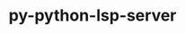 ---
title: "py-python-lsp-server"
layout: cache
categories: [package, develop]
meta: {"compilers": ["gcc@10.2.1", "gcc@7.5.0", "none"], "num_specs": 37, "num_specs_by_stack": {"developer-tools": 4, "developer-tools-aarch64-linux-gnu": 11, "developer-tools-darwin": 9, "developer-tools-manylinux2014": 2, "developer-tools-x86_64_v3-linux-gnu": 11, "root": 37}, "oss": ["centos7", "rhel8", "sequoia", "ubuntu18.04"], "platforms": ["darwin", "linux"], "stacks": ["developer-tools", "developer-tools-aarch64-linux-gnu", "developer-tools-darwin", "developer-tools-manylinux2014", "developer-tools-x86_64_v3-linux-gnu", "root"], "targets": ["aarch64", "x86_64_v3"], "versions": ["1.10.0", "1.11.0"]}
spec_details: [{"compiler": "none", "hash": "2d2hhux6lx44nbj2wlfx2ii6wehwmyxi", "os": "rhel8", "platform": "linux", "size": "-", "stacks": ["developer-tools-aarch64-linux-gnu", "root"], "target": "aarch64", "variants": ["build_system=python_pip"], "versions": ["1.11.0"]}, {"compiler": "none", "hash": "3c663isbacdusxua545lz3nirgbqiuog", "os": "rhel8", "platform": "linux", "size": "-", "stacks": ["developer-tools-aarch64-linux-gnu", "root"], "target": "aarch64", "variants": ["build_system=python_pip"], "versions": ["1.11.0"]}, {"compiler": "none", "hash": "3ww32hwp52djolnfxndnh76adbz3itya", "os": "centos7", "platform": "linux", "size": "-", "stacks": ["developer-tools-x86_64_v3-linux-gnu", "root"], "target": "x86_64_v3", "variants": ["build_system=python_pip"], "versions": ["1.11.0"]}, {"compiler": "none", "hash": "4yyklazhsn2d3vtgq63wktl4qmxdx65f", "os": "rhel8", "platform": "linux", "size": "-", "stacks": ["developer-tools-aarch64-linux-gnu", "root"], "target": "aarch64", "variants": ["build_system=python_pip"], "versions": ["1.11.0"]}, {"compiler": "none", "hash": "4zqm4ep6ssxh6gzizlrceerjf2nirut3", "os": "centos7", "platform": "linux", "size": "-", "stacks": ["developer-tools-x86_64_v3-linux-gnu", "root"], "target": "x86_64_v3", "variants": ["build_system=python_pip"], "versions": ["1.11.0"]}, {"compiler": "none", "hash": "55ayqnn3hjolkxeqykr6lmj56pfo57ta", "os": "sequoia", "platform": "darwin", "size": "-", "stacks": ["developer-tools-darwin", "root"], "target": "aarch64", "variants": ["build_system=python_pip"], "versions": ["1.11.0"]}, {"compiler": "gcc@7.5.0", "hash": "6ose57dnafzolps5leg4ctzgp66ry3yg", "os": "ubuntu18.04", "platform": "linux", "size": "-", "stacks": ["developer-tools", "root"], "target": "x86_64_v3", "variants": ["build_system=python_pip"], "versions": ["1.10.0"]}, {"compiler": "none", "hash": "6rxww2cfeo6z4hjgwo32z6x2ooypx7q7", "os": "sequoia", "platform": "darwin", "size": "-", "stacks": ["developer-tools-darwin", "root"], "target": "aarch64", "variants": ["build_system=python_pip"], "versions": ["1.11.0"]}, {"compiler": "none", "hash": "6uzlhxezeyiln7kqzlblyn4gpqrlv2bc", "os": "centos7", "platform": "linux", "size": "-", "stacks": ["developer-tools-x86_64_v3-linux-gnu", "root"], "target": "x86_64_v3", "variants": ["build_system=python_pip"], "versions": ["1.11.0"]}, {"compiler": "gcc@10.2.1", "hash": "7zgapnohmdqr7tqnbcpb7k2luc35gqpn", "os": "centos7", "platform": "linux", "size": "-", "stacks": ["developer-tools-manylinux2014", "root"], "target": "x86_64_v3", "variants": ["build_system=python_pip"], "versions": ["1.10.0"]}, {"compiler": "gcc@10.2.1", "hash": "alof6ixfli4dllppoibiji25bkk7tlu5", "os": "centos7", "platform": "linux", "size": "-", "stacks": ["developer-tools-manylinux2014", "root"], "target": "x86_64_v3", "variants": ["build_system=python_pip"], "versions": ["1.10.0"]}, {"compiler": "none", "hash": "azt7u2ludpn6dbevg7sdgmgj5wo7k7r5", "os": "centos7", "platform": "linux", "size": "-", "stacks": ["developer-tools-x86_64_v3-linux-gnu", "root"], "target": "x86_64_v3", "variants": ["build_system=python_pip"], "versions": ["1.11.0"]}, {"compiler": "none", "hash": "cnms3jkni2igqr7u6wxbdooknu6tafh5", "os": "sequoia", "platform": "darwin", "size": "-", "stacks": ["developer-tools-darwin", "root"], "target": "aarch64", "variants": ["build_system=python_pip"], "versions": ["1.11.0"]}, {"compiler": "none", "hash": "d2xnkendcdcxn4mozhr7qjd7qmwtgcy6", "os": "centos7", "platform": "linux", "size": "-", "stacks": ["developer-tools-x86_64_v3-linux-gnu", "root"], "target": "x86_64_v3", "variants": ["build_system=python_pip"], "versions": ["1.11.0"]}, {"compiler": "none", "hash": "djkpw4plxufucbbik6fyyskdl7kovaek", "os": "centos7", "platform": "linux", "size": "-", "stacks": ["developer-tools-x86_64_v3-linux-gnu", "root"], "target": "x86_64_v3", "variants": ["build_system=python_pip"], "versions": ["1.11.0"]}, {"compiler": "none", "hash": "djxkr7irhc7tgjxzeahk5jswaxvyf3m2", "os": "sequoia", "platform": "darwin", "size": "-", "stacks": ["developer-tools-darwin", "root"], "target": "aarch64", "variants": ["build_system=python_pip"], "versions": ["1.11.0"]}, {"compiler": "none", "hash": "fzb2m7ca62n4hd22wztzu7l6m36efltu", "os": "centos7", "platform": "linux", "size": "-", "stacks": ["developer-tools-x86_64_v3-linux-gnu", "root"], "target": "x86_64_v3", "variants": ["build_system=python_pip"], "versions": ["1.11.0"]}, {"compiler": "gcc@7.5.0", "hash": "hja7zymbmtfkxzqwfcbdllg3hztpodlc", "os": "ubuntu18.04", "platform": "linux", "size": "-", "stacks": ["developer-tools", "root"], "target": "x86_64_v3", "variants": ["build_system=python_pip"], "versions": ["1.10.0"]}, {"compiler": "none", "hash": "hv5w7xpu3wu235e347vkpnqvuosuymnn", "os": "rhel8", "platform": "linux", "size": "-", "stacks": ["developer-tools-aarch64-linux-gnu", "root"], "target": "aarch64", "variants": ["build_system=python_pip"], "versions": ["1.11.0"]}, {"compiler": "none", "hash": "i3lynl7d47ifxw7teg2dtqzefiljodod", "os": "rhel8", "platform": "linux", "size": "-", "stacks": ["developer-tools-aarch64-linux-gnu", "root"], "target": "aarch64", "variants": ["build_system=python_pip"], "versions": ["1.11.0"]}, {"compiler": "none", "hash": "iai7rr2xwrlbhhor3rubvqcqpgen4xj3", "os": "sequoia", "platform": "darwin", "size": "-", "stacks": ["developer-tools-darwin", "root"], "target": "aarch64", "variants": ["build_system=python_pip"], "versions": ["1.11.0"]}, {"compiler": "gcc@7.5.0", "hash": "ig7zmrfiy2ap56gtvpfalu7dzzb2jbat", "os": "ubuntu18.04", "platform": "linux", "size": "-", "stacks": ["developer-tools", "root"], "target": "x86_64_v3", "variants": ["build_system=python_pip"], "versions": ["1.10.0"]}, {"compiler": "none", "hash": "izufkprt2742fob2k7vh5lbpjqgz6fnt", "os": "sequoia", "platform": "darwin", "size": "-", "stacks": ["developer-tools-darwin", "root"], "target": "aarch64", "variants": ["build_system=python_pip"], "versions": ["1.11.0"]}, {"compiler": "none", "hash": "k32umr2mfzkerlosvlxzpoumi34g3doj", "os": "rhel8", "platform": "linux", "size": "-", "stacks": ["developer-tools-aarch64-linux-gnu", "root"], "target": "aarch64", "variants": ["build_system=python_pip"], "versions": ["1.11.0"]}, {"compiler": "none", "hash": "kr64ex3s4zqcicswnart27w5atlkf243", "os": "rhel8", "platform": "linux", "size": "-", "stacks": ["developer-tools-aarch64-linux-gnu", "root"], "target": "aarch64", "variants": ["build_system=python_pip"], "versions": ["1.11.0"]}, {"compiler": "none", "hash": "ltfwvym4gcxfoeqwc46xxvibskfx6sqr", "os": "sequoia", "platform": "darwin", "size": "-", "stacks": ["developer-tools-darwin", "root"], "target": "aarch64", "variants": ["build_system=python_pip"], "versions": ["1.11.0"]}, {"compiler": "none", "hash": "lvv2bqb67rkaq5aogkrbpxsmtyq5rpqz", "os": "sequoia", "platform": "darwin", "size": "-", "stacks": ["developer-tools-darwin", "root"], "target": "aarch64", "variants": ["build_system=python_pip"], "versions": ["1.11.0"]}, {"compiler": "none", "hash": "lwf7ps2gteinhz63ylsaxtqfdhpzxndn", "os": "rhel8", "platform": "linux", "size": "-", "stacks": ["developer-tools-aarch64-linux-gnu", "root"], "target": "aarch64", "variants": ["build_system=python_pip"], "versions": ["1.11.0"]}, {"compiler": "none", "hash": "mmsjldliyvv7fpyiwohzdsu3jxdfa6ak", "os": "sequoia", "platform": "darwin", "size": "-", "stacks": ["developer-tools-darwin", "root"], "target": "aarch64", "variants": ["build_system=python_pip"], "versions": ["1.11.0"]}, {"compiler": "none", "hash": "psi7ignczsmj7ttqzwlb3hiozagnnqyj", "os": "centos7", "platform": "linux", "size": "-", "stacks": ["developer-tools-x86_64_v3-linux-gnu", "root"], "target": "x86_64_v3", "variants": ["build_system=python_pip"], "versions": ["1.11.0"]}, {"compiler": "none", "hash": "r32hbzqsjxpr5nmd7zmcbxrjkbmhuifj", "os": "rhel8", "platform": "linux", "size": "-", "stacks": ["developer-tools-aarch64-linux-gnu", "root"], "target": "aarch64", "variants": ["build_system=python_pip"], "versions": ["1.11.0"]}, {"compiler": "none", "hash": "s4tmb42i7fi2e22m7lfhgbmzpmrkq4wh", "os": "rhel8", "platform": "linux", "size": "-", "stacks": ["developer-tools-aarch64-linux-gnu", "root"], "target": "aarch64", "variants": ["build_system=python_pip"], "versions": ["1.11.0"]}, {"compiler": "none", "hash": "swbaqxbuv7o5525bkpy7epmvea23mxzc", "os": "rhel8", "platform": "linux", "size": "-", "stacks": ["developer-tools-aarch64-linux-gnu", "root"], "target": "aarch64", "variants": ["build_system=python_pip"], "versions": ["1.11.0"]}, {"compiler": "gcc@7.5.0", "hash": "vuiazbo3buuprwcb6r5rmxjmxzf724if", "os": "ubuntu18.04", "platform": "linux", "size": "-", "stacks": ["developer-tools", "root"], "target": "x86_64_v3", "variants": ["build_system=python_pip"], "versions": ["1.10.0"]}, {"compiler": "none", "hash": "xos5y6rumkjfv26y5musfmmytdodiqy4", "os": "centos7", "platform": "linux", "size": "-", "stacks": ["developer-tools-x86_64_v3-linux-gnu", "root"], "target": "x86_64_v3", "variants": ["build_system=python_pip"], "versions": ["1.11.0"]}, {"compiler": "none", "hash": "xrtzy73nfoqyn65qzi4jtsrpchc2cprq", "os": "centos7", "platform": "linux", "size": "-", "stacks": ["developer-tools-x86_64_v3-linux-gnu", "root"], "target": "x86_64_v3", "variants": ["build_system=python_pip"], "versions": ["1.11.0"]}, {"compiler": "none", "hash": "y6rtwtgih4zw5omgyfob5negfjohmg3f", "os": "centos7", "platform": "linux", "size": "-", "stacks": ["developer-tools-x86_64_v3-linux-gnu", "root"], "target": "x86_64_v3", "variants": ["build_system=python_pip"], "versions": ["1.11.0"]}]
---